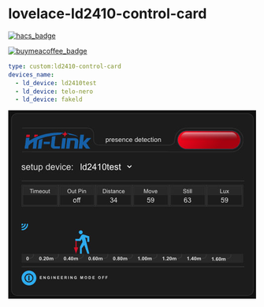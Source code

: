 # lovelace-ld2410-control-card
[![hacs_badge](https://img.shields.io/badge/HACS-Custom-41BDF5.svg?style=for-the-badge)](https://github.com/hacs/integration)

[![buymeacoffee_badge](https://img.shields.io/badge/Donate-buymeacoffe-ff813f?style=flat)](https://www.buymeacoffee.com/madmicio)
```yaml
type: custom:ld2410-control-card
devices_name:
  - ld_device: ld2410test
  - ld_device: telo-nero
  - ld_device: fakeld
```


![Another image of the LD2410 card](./example/card.jpg)

